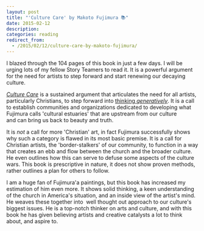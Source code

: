 ```yaml
---
layout: post
title: "'Culture Care' by Makoto Fujimura 📚"
date: 2015-02-12
description:
categories: reading
redirect_from:
  - /2015/02/12/culture-care-by-makoto-fujimura/
---
```

I blazed through the 104 pages of this book in just a few days. I will be urging lots of my fellow Story Teamers to read it. It is a powerful argument for the need for artists to step forward and start renewing our decaying culture.

<em><a href="http://store.internationalartsmovement.org/collections/books/products/culture-care">Culture Care</a></em> is a sustained argument that articulates the need for all artists, particularly Christians, to step forward into <a href="http://fujimurainstitute.org/resources/on-becoming-generative-an-introduction-to-culture-care/">thinking <em>generatively</em></a>. It is a call to establish communities and organizations dedicated to developing what Fujimura calls 'cultural estuaries' that are upstream from our culture and can bring us back to beauty and truth.

It is <i>not</i> a call for more 'Christian' art, in fact Fujimura successfully shows why such a category is flawed in its most basic premise. It is a call for Christian artists, the 'border-stalkers' of our community, to function in a way that creates an ebb and flow between the church and the broader culture. He even outlines how this can serve to defuse some aspects of the culture wars. This book is prescriptive in nature, it does not show proven methods, rather outlines a plan for others to follow.

I am a huge fan of Fujimura'a paintings, but this book has increased my estimation of him even more. It shows solid thinking, a keen understanding of the church in America's situation, and an inside view of the artist's mind. He weaves these together into  well thought out approach to our culture's biggest issues. He is a top-notch thinker on arts and culture, and with this book he has given believing artists and creative catalysts a lot to think about, and aspire to.
